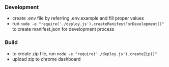 ### Development
- create .env file by referring .env.example and fill proper values
- run `node -e "require('./deploy.js').createManifestForDevelopment()"` to create manifest.json for development process


### Build
- to create zip file, run `node -e "require('./deploy.js').createZip()"`
- upload zip to chrome dashboard
